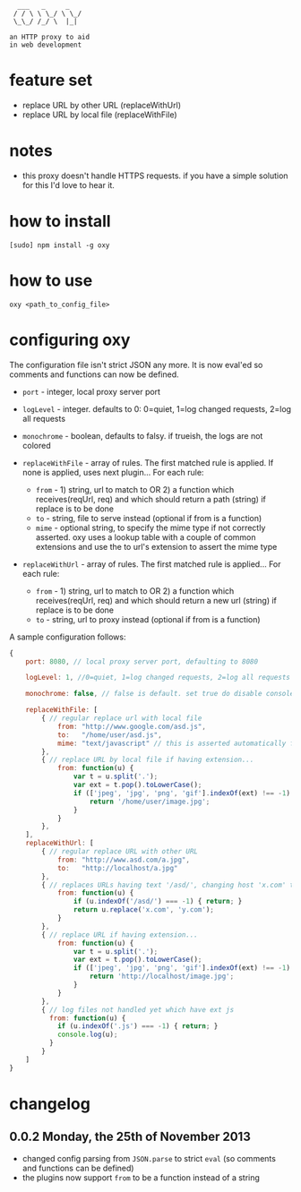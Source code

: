       ___   _     _    
     / / \ \ \_/ \ \_/ 
     \_\_/ /_/ \  |_|  
    
    an HTTP proxy to aid
    in web development



# feature set

* replace URL by other URL  (replaceWithUrl)
* replace URL by local file (replaceWithFile)



# notes

* this proxy doesn't handle HTTPS requests. if you have a simple solution for this I'd love to hear it.



# how to install

    [sudo] npm install -g oxy



# how to use

    oxy <path_to_config_file>



# configuring oxy

The configuration file isn't strict JSON any more.
It is now eval'ed so comments and functions can now be defined.

* `port`       - integer, local proxy server port

* `logLevel`   - integer. defaults to 0: 0=quiet, 1=log changed requests, 2=log all requests

* `monochrome` - boolean, defaults to falsy. if trueish, the logs are not colored

* `replaceWithFile` - array of rules. The first matched rule is applied. If none is applied, uses next plugin...
    For each rule:
    * `from`   - 1) string, url to match to OR 2) a function which receives(reqUrl, req) and which should return a path (string) if replace is to be done
    * `to`     - string, file to serve instead (optional if from is a function)
    * `mime`   - optional string, to specify the mime type if not correctly asserted. oxy uses a lookup table with a couple of common extensions and use the to url's extension to assert the mime type
    
* `replaceWithUrl` - array of rules. The first matched rule is applied...
    For each rule:
    * `from`   - 1) string, url to match to OR 2) a function which receives(reqUrl, req) and which should return a new url (string) if replace is to be done
    * `to`     - string, url to proxy instead (optional if from is a function)
   
   
A sample configuration follows:
   
```javascript
{
    port: 8080, // local proxy server port, defaulting to 8080

    logLevel: 1, //0=quiet, 1=log changed requests, 2=log all requests

    monochrome: false, // false is default. set true do disable console colors

    replaceWithFile: [
        { // regular replace url with local file
            from: "http://www.google.com/asd.js",
            to:   "/home/user/asd.js",
            mime: "text/javascript" // this is asserted automatically from the js extension on the to field
        },
        { // replace URL by local file if having extension...
            from: function(u) {
                var t = u.split('.');
                var ext = t.pop().toLowerCase();
                if (['jpeg', 'jpg', 'png', 'gif'].indexOf(ext) !== -1) {
                    return '/home/user/image.jpg';
                }
            }
        },
    ],
    replaceWithUrl: [
        { // regular replace URL with other URL
            from: "http://www.asd.com/a.jpg",
            to:   "http://localhost/a.jpg"
        },
        { // replaces URLs having text '/asd/', changing host 'x.com' to 'y.com'
            from: function(u) {
                if (u.indexOf('/asd/') === -1) { return; }
                return u.replace('x.com', 'y.com');
            }
        },
        { // replace URL if having extension...
            from: function(u) {
                var t = u.split('.');
                var ext = t.pop().toLowerCase();
                if (['jpeg', 'jpg', 'png', 'gif'].indexOf(ext) !== -1) {
                    return 'http://localhost/image.jpg';
                }
            }
        },
        { // log files not handled yet which have ext js
          from: function(u) {
            if (u.indexOf('.js') === -1) { return; }
            console.log(u);
          }
        }
    ]
}
```


# changelog

## 0.0.2 Monday, the 25th of November 2013

* changed config parsing from `JSON.parse` to strict `eval` (so comments and functions can be defined)
* the plugins now support `from` to be a function instead of a string
